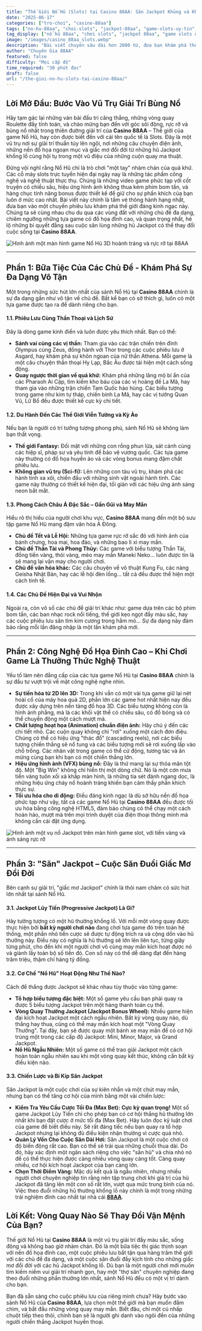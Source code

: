 ```yaml
---
title: "Thế Giới Nổ Hũ (Slots) tại Casino 88AA: Săn Jackpot Khủng và Khám Phá Các Tựa Game Đồ Họa Đỉnh Cao"
date: "2025-06-17"
categories: ["tro-choi", "casino-88aa"]
tags: ["no-hu-88aa", "choi-slots", "jackpot-88aa", "game-slots-uy-tin", "huong-dan-no-hu", "casino-online", "quay-hu"]
tag_display: ["nổ hũ 88aa", "chơi slots", "jackpot 88aa", "game slots uy tín", "hướng dẫn nổ hũ", "casino online", "quay hũ"]
image: "/images/casino_88aa_slots.webp"
description: "Bài viết chuyên sâu dài hơn 2000 từ, đưa bạn khám phá thế giới Nổ Hũ (Slots) tại Casino 88AA. Phân tích các chủ đề game đa dạng, chất lượng đồ họa đỉnh cao và cung cấp bí kíp để săn những hũ Jackpot khổng lồ."
author: "Chuyên Gia 88AA"
featured: false
difficulty: "Mọi cấp độ"
time_required: "30 phút đọc"
draft: false
url: "/the-gioi-no-hu-slots-tai-casino-88aa/"
---
```


## Lời Mở Đầu: Bước Vào Vũ Trụ Giải Trí Bùng Nổ

Hãy tạm gác lại những ván bài đấu trí căng thẳng, những vòng quay Roulette đầy tính toán, và chào mừng bạn đến với góc sôi động, rực rỡ và bùng nổ nhất trong thiên đường giải trí của **Casino 88AA** – Thế giới của game Nổ Hũ, hay còn được biết đến với cái tên quốc tế là Slots. Đây là một vũ trụ nơi sự giải trí thuần túy lên ngôi, nơi những câu chuyện điện ảnh, những nền đồ họa ngoạn mục và giấc mơ đổi đời từ những hũ Jackpot khổng lồ cùng hội tụ trong một vũ điệu của những cuộn quay ma thuật.

Đừng vội nghĩ rằng Nổ Hũ chỉ là trò chơi "một tay" nhàm chán của quá khứ. Các cỗ máy slots trực tuyến hiện đại ngày nay là những tác phẩm công nghệ và nghệ thuật thực thụ. Chúng là những video game phức tạp với cốt truyện có chiều sâu, hiệu ứng hình ảnh không thua kém phim bom tấn, và hàng chục tính năng bonus được thiết kế để giữ cho sự phấn khích của bạn luôn ở mức cao nhất. Bài viết này chính là tấm vé thông hành hạng nhất, đưa bạn vào một chuyến phiêu lưu khám phá thế giới đáng kinh ngạc này. Chúng ta sẽ cùng nhau chu du qua các vùng đất với những chủ đề đa dạng, chiêm ngưỡng những tựa game có đồ họa đỉnh cao, và quan trọng nhất, hé lộ những bí quyết đằng sau cuộc săn lùng những hũ Jackpot có thể thay đổi cuộc sống tại **Casino 88AA**.

![Hình ảnh một màn hình game Nổ Hũ 3D hoành tráng và rực rỡ tại 88AA](/images/casino_88aa_slots.webp)

---

## Phần 1: Bữa Tiệc Của Các Chủ Đề - Khám Phá Sự Đa Dạng Vô Tận

Một trong những sức hút lớn nhất của sảnh Nổ Hũ tại **Casino 88AA** chính là sự đa dạng gần như vô tận về chủ đề. Bất kể bạn có sở thích gì, luôn có một tựa game được tạo ra để dành riêng cho bạn.

#### **1.1. Phiêu Lưu Cùng Thần Thoại và Lịch Sử**
Đây là dòng game kinh điển và luôn được yêu thích nhất. Bạn có thể:
* **Sánh vai cùng các vị thần:** Tham gia vào các trận chiến trên đỉnh Olympus cùng Zeus, đồng hành với Thor trong các cuộc phiêu lưu ở Asgard, hay khám phá sự khôn ngoan của nữ thần Athena. Mỗi game là một câu chuyện thần thoại Hy Lạp, Bắc Âu được tái hiện một cách sống động.
* **Quay ngược thời gian về quá khứ:** Khám phá những lăng mộ bí ẩn của các Pharaoh Ai Cập, tìm kiếm kho báu của các vị hoàng đế La Mã, hay tham gia vào những trận chiến Tam Quốc hào hùng. Các biểu tượng trong game như kim tự tháp, chiến binh La Mã, hay các vị tướng Quan Vũ, Lữ Bố đều được thiết kế cực kỳ chi tiết.

#### **1.2. Du Hành Đến Các Thế Giới Viễn Tưởng và Kỳ Ảo**
Nếu bạn là người có trí tưởng tượng phong phú, sảnh Nổ Hũ sẽ không làm bạn thất vọng.
* **Thế giới Fantasy:** Đối mặt với những con rồng phun lửa, sát cánh cùng các hiệp sĩ, pháp sư và yêu tinh để bảo vệ vương quốc. Các tựa game này thường có đồ họa huyền ảo và các vòng bonus mang đậm chất phiêu lưu.
* **Không gian vũ trụ (Sci-fi):** Lên những con tàu vũ trụ, khám phá các hành tinh xa xôi, chiến đấu với những sinh vật ngoài hành tinh. Các game này thường có thiết kế hiện đại, tối giản với các hiệu ứng ánh sáng neon bắt mắt.

#### **1.3. Phong Cách Châu Á Đặc Sắc – Gần Gũi và May Mắn**
Hiểu rõ thị hiếu của người chơi khu vực, **Casino 88AA** mang đến một bộ sưu tập game Nổ Hũ mang đậm văn hóa Á Đông.
* **Chủ đề Tết và Lễ Hội:** Những tựa game rực rỡ sắc đỏ với hình ảnh của bánh chưng, hoa mai, hoa đào, và những bao lì xì may mắn.
* **Chủ đề Thần Tài và Phong Thủy:** Các game với biểu tượng Thần Tài, đồng tiền vàng, thỏi vàng, mèo may mắn Maneki Neko... luôn được tin là sẽ mang lại vận may cho người chơi.
* **Chủ đề văn hóa khác:** Các câu chuyện về võ thuật Kung Fu, các nàng Geisha Nhật Bản, hay các lễ hội đèn lồng... tất cả đều được thể hiện một cách tinh tế.

#### **1.4. Các Chủ Đề Hiện Đại và Vui Nhộn**
Ngoài ra, còn vô số các chủ đề giải trí khác như: game dựa trên các bộ phim bom tấn, các ban nhạc rock nổi tiếng, thế giới kẹo ngọt đầy màu sắc, hay các cuộc phiêu lưu săn tìm kim cương trong hầm mỏ... Sự đa dạng này đảm bảo rằng mỗi lần đăng nhập là một lần khám phá mới.

---

## Phần 2: Công Nghệ Đồ Họa Đỉnh Cao – Khi Chơi Game Là Thưởng Thức Nghệ Thuật

Yếu tố làm nên đẳng cấp của các tựa game Nổ Hũ tại **Casino 88AA** chính là sự đầu tư vượt trội về mặt công nghệ nghe nhìn.

* **Sự tiến hóa từ 2D lên 3D:** Trong khi vẫn có một vài tựa game giữ lại nét hoài cổ của máy hoa quả 2D, phần lớn các game hot nhất hiện nay đều được xây dựng trên nền tảng đồ họa 3D. Các biểu tượng không còn là hình ảnh phẳng, mà là các khối vật thể có chiều sâu, có đổ bóng và có thể chuyển động một cách mượt mà.
* **Chất lượng hoạt họa (Animation) chuẩn điện ảnh:** Hãy chú ý đến các chi tiết nhỏ. Các cuộn quay không chỉ "rơi" xuống một cách đơn điệu. Chúng có thể có hiệu ứng "thác đổ" (cascading reels), nơi các biểu tượng chiến thắng sẽ nổ tung và các biểu tượng mới sẽ rơi xuống lấp vào chỗ trống. Các nhân vật trong game có thể cử động, tương tác và ăn mừng cùng bạn khi bạn có một chiến thắng lớn.
* **Hiệu ứng hình ảnh (VFX) bùng nổ:** Đây là thứ mang lại sự thỏa mãn tột độ. Một "Big Win" không chỉ hiển thị một dòng chữ. Nó là một cơn mưa tiền vàng tuôn xối xả khắp màn hình, là những tia sét đánh ngang dọc, là những hiệu ứng cháy nổ hoành tráng khiến bạn cảm thấy phấn khích thực sự.
* **Tối ưu hóa cho di động:** Điều đáng kinh ngạc là dù sở hữu nền đồ họa phức tạp như vậy, tất cả các game Nổ Hũ tại **Casino 88AA** đều được tối ưu hóa bằng công nghệ HTML5, đảm bảo chúng có thể chạy một cách hoàn hảo, mượt mà trên mọi trình duyệt của điện thoại thông minh mà không cần cài đặt ứng dụng.

![Hình ảnh một vụ nổ Jackpot trên màn hình game slot, với tiền vàng và ánh sáng rực rỡ](/images/casino_88aa_jackpot.webp)

---

## Phần 3: "Săn" Jackpot – Cuộc Săn Đuổi Giấc Mơ Đổi Đời

Bên cạnh sự giải trí, "giấc mơ Jackpot" chính là thỏi nam châm có sức hút lớn nhất tại sảnh Nổ Hũ.

#### **3.1. Jackpot Lũy Tiến (Progressive Jackpot) Là Gì?**
Hãy tưởng tượng có một hũ thưởng khổng lồ. Với mỗi một vòng quay được thực hiện bởi **bất kỳ người chơi nào** đang chơi tựa game đó trên toàn hệ thống, một phần nhỏ tiền cược sẽ được tự động trích ra và cộng dồn vào hũ thưởng này. Điều này có nghĩa là hũ thưởng sẽ lớn lên liên tục, từng giây từng phút, cho đến khi một người chơi vô cùng may mắn kích hoạt được nó và giành lấy toàn bộ số tiền đó. Con số này có thể dễ dàng đạt đến hàng trăm triệu, thậm chí hàng tỷ đồng.

#### **3.2. Cơ Chế "Nổ Hũ" Hoạt Động Như Thế Nào?**
Cách để thắng được Jackpot sẽ khác nhau tùy thuộc vào từng game:
* **Tổ hợp biểu tượng đặc biệt:** Một số game yêu cầu bạn phải quay ra được 5 biểu tượng Jackpot trên một hàng thanh toán cụ thể.
* **Vòng Quay Thưởng Jackpot (Jackpot Bonus Wheel):** Nhiều game hiện đại kích hoạt Jackpot một cách ngẫu nhiên. Bất kỳ vòng quay nào, dù thắng hay thua, cũng có thể may mắn kích hoạt một "Vòng Quay Thưởng". Tại đây, bạn sẽ được quay một bánh xe may mắn để có cơ hội trúng một trong các cấp độ Jackpot: Mini, Minor, Major, và Grand Jackpot.
* **Nổ Hũ Ngẫu Nhiên:** Một số game có thể trao giải Jackpot một cách hoàn toàn ngẫu nhiên sau khi một vòng quay kết thúc, không cần bất kỳ điều kiện nào.

#### **3.3. Chiến Lược và Bí Kíp Săn Jackpot**
Săn Jackpot là một cuộc chơi của sự kiên nhẫn và một chút may mắn, nhưng bạn có thể tăng cơ hội của mình bằng một vài chiến lược:
* **Kiểm Tra Yêu Cầu Cược Tối Đa (Max Bet):** **Cực kỳ quan trọng!** Một số game Jackpot Lũy Tiến chỉ cho phép bạn có cơ hội thắng hũ thưởng lớn nhất khi bạn đặt cược ở mức tối đa (Max Bet). Hãy luôn đọc kỹ luật chơi của game để biết điều này. Sẽ rất đáng tiếc nếu bạn quay ra tổ hợp Jackpot nhưng lại không đủ điều kiện nhận thưởng vì cược quá nhỏ.
* **Quản Lý Vốn Cho Cuộc Săn Dài Hơi:** Săn Jackpot là một cuộc chơi có độ biến động rất cao. Bạn có thể sẽ trải qua những chuỗi thua dài. Do đó, hãy xác định một ngân sách riêng cho việc "săn hũ" và chia nhỏ nó để có thể thực hiện được càng nhiều vòng quay càng tốt. Càng quay nhiều, cơ hội kích hoạt Jackpot của bạn càng lớn.
* **Chọn Thời Điểm Vàng:** Mặc dù kết quả là ngẫu nhiên, nhưng nhiều người chơi chuyên nghiệp tin rằng nên tập trung chơi khi giá trị của hũ Jackpot đã tăng lên một con số rất lớn, vượt qua mức trung bình của nó. Việc theo đuổi những hũ thưởng khổng lồ này chính là một trong những trải nghiệm đỉnh cao nhất tại nhà cái [**88AA**](https://88aa.com.co "88AA").

## Lời Kết: Vòng Quay Nào Sẽ Thay Đổi Vận Mệnh Của Bạn?

Thế giới Nổ Hũ tại **Casino 88AA** là một vũ trụ giải trí đầy màu sắc, sống động và không bao giờ nhàm chán. Đó là một bữa tiệc thị giác thịnh soạn với nền đồ họa đỉnh cao, một cuộc phiêu lưu bất tận qua hàng trăm thế giới với các chủ đề đa dạng, và một cuộc săn đuổi đầy kịch tính cho những giấc mơ đổi đời với các hũ Jackpot khổng lồ. Dù bạn là một người chơi mới muốn tìm kiếm niềm vui giải trí nhanh gọn, hay một "thợ săn" chuyên nghiệp đang theo đuổi những phần thưởng lớn nhất, sảnh Nổ Hũ đều có một vị trí dành cho bạn.

Bạn đã sẵn sàng cho cuộc phiêu lưu của riêng mình chưa? Hãy bước vào sảnh Nổ Hũ của **Casino 88AA**, lựa chọn một thế giới mà bạn muốn đắm chìm, và bắt đầu những vòng quay may mắn. Biết đâu, chỉ một cú nhấp chuột tiếp theo thôi, chính bạn sẽ là người ghi danh vào ngôi đền của những người chiến thắng Jackpot huyền thoại.